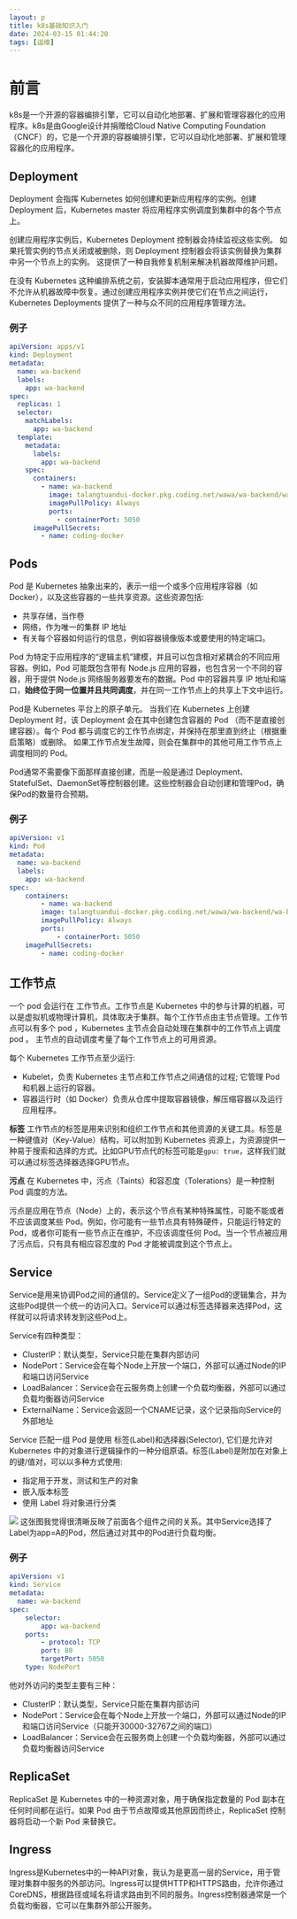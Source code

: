 ```yaml
---
layout: p
title: k8s基础知识入门
date: 2024-03-15 01:44:20
tags: [运维]
---
```


# 前言

k8s是一个开源的容器编排引擎，它可以自动化地部署、扩展和管理容器化的应用程序。k8s是由Google设计并捐赠给Cloud Native Computing Foundation（CNCF）的，它是一个开源的容器编排引擎，它可以自动化地部署、扩展和管理容器化的应用程序。

## Deployment

Deployment 会指挥 Kubernetes 如何创建和更新应用程序的实例。创建 Deployment 后，Kubernetes master 将应用程序实例调度到集群中的各个节点上。

创建应用程序实例后，Kubernetes Deployment 控制器会持续监视这些实例。 如果托管实例的节点关闭或被删除，则 Deployment 控制器会将该实例替换为集群中另一个节点上的实例。 这提供了一种自我修复机制来解决机器故障维护问题。

在没有 Kubernetes 这种编排系统之前，安装脚本通常用于启动应用程序，但它们不允许从机器故障中恢复。通过创建应用程序实例并使它们在节点之间运行， Kubernetes Deployments 提供了一种与众不同的应用程序管理方法。


### 例子
```yaml
apiVersion: apps/v1
kind: Deployment
metadata:
  name: wa-backend
  labels:
    app: wa-backend
spec:
  replicas: 1
  selector:
    matchLabels:
      app: wa-backend
  template:
    metadata:
      labels:
        app: wa-backend
    spec:
      containers:
        - name: wa-backend
          image: talangtuandui-docker.pkg.coding.net/wawa/wa-backend/wa-backend:develop
          imagePullPolicy: Always
          ports:
            - containerPort: 5050
      imagePullSecrets:
        - name: coding-docker
```


## Pods

Pod 是 Kubernetes 抽象出来的，表示一组一个或多个应用程序容器（如 Docker），以及这些容器的一些共享资源。这些资源包括:

- 共享存储，当作卷
- 网络，作为唯一的集群 IP 地址
- 有关每个容器如何运行的信息，例如容器镜像版本或要使用的特定端口。

Pod 为特定于应用程序的“逻辑主机”建模，并且可以包含相对紧耦合的不同应用容器。例如，Pod 可能既包含带有 Node.js 应用的容器，也包含另一个不同的容器，用于提供 Node.js 网络服务器要发布的数据。Pod 中的容器共享 IP 地址和端口，**始终位于同一位置并且共同调度**，并在同一工作节点上的共享上下文中运行。

Pod是 Kubernetes 平台上的原子单元。 当我们在 Kubernetes 上创建 Deployment 时，该 Deployment 会在其中创建包含容器的 Pod （而不是直接创建容器）。每个 Pod 都与调度它的工作节点绑定，并保持在那里直到终止（根据重启策略）或删除。 如果工作节点发生故障，则会在集群中的其他可用工作节点上调度相同的 Pod。

Pod通常不需要像下面那样直接创建，而是一般是通过 Deployment、StatefulSet、DaemonSet等控制器创建。这些控制器会自动创建和管理Pod，确保Pod的数量符合预期。

### 例子
```yaml
apiVersion: v1
kind: Pod
metadata:
  name: wa-backend
  labels:
    app: wa-backend
spec:
    containers:
        - name: wa-backend
        image: talangtuandui-docker.pkg.coding.net/wawa/wa-backend/wa-backend:develop
        imagePullPolicy: Always
        ports:
            - containerPort: 5050
    imagePullSecrets:
        - name: coding-docker
```


## 工作节点

一个 pod 会运行在 工作节点。工作节点是 Kubernetes 中的参与计算的机器，可以是虚拟机或物理计算机，具体取决于集群。每个工作节点由主节点管理。工作节点可以有多个 pod ，Kubernetes 主节点会自动处理在集群中的工作节点上调度 pod 。 主节点的自动调度考量了每个工作节点上的可用资源。

每个 Kubernetes 工作节点至少运行:

- Kubelet，负责 Kubernetes 主节点和工作节点之间通信的过程; 它管理 Pod 和机器上运行的容器。
- 容器运行时（如 Docker）负责从仓库中提取容器镜像，解压缩容器以及运行应用程序。

**标签**
工作节点的标签是用来识别和组织工作节点和其他资源的关键工具。标签是一种键值对（Key-Value）结构，可以附加到 Kubernetes 资源上，为资源提供一种易于搜索和选择的方式。比如GPU节点代的标签可能是`gpu: true`，这样我们就可以通过标签选择器选择GPU节点。

**污点**
在 Kubernetes 中，污点（Taints）和容忍度（Tolerations）是一种控制 Pod 调度的方法。

污点是应用在节点（Node）上的，表示这个节点有某种特殊属性，可能不能或者不应该调度某些 Pod。例如，你可能有一些节点具有特殊硬件，只能运行特定的 Pod，或者你可能有一些节点正在维护，不应该调度任何 Pod。当一个节点被应用了污点后，只有具有相应容忍度的 Pod 才能被调度到这个节点上。

## Service

Service是用来协调Pod之间的通信的。Service定义了一组Pod的逻辑集合，并为这些Pod提供一个统一的访问入口。Service可以通过标签选择器来选择Pod，这样就可以将请求转发到这些Pod上。

Service有四种类型：
- ClusterIP：默认类型，Service只能在集群内部访问
- NodePort：Service会在每个Node上开放一个端口，外部可以通过Node的IP和端口访问Service
- LoadBalancer：Service会在云服务商上创建一个负载均衡器，外部可以通过负载均衡器访问Service
- ExternalName：Service会返回一个CNAME记录，这个记录指向Service的外部地址

Service 匹配一组 Pod 是使用 标签(Label)和选择器(Selector), 它们是允许对 Kubernetes 中的对象进行逻辑操作的一种分组原语。标签(Label)是附加在对象上的键/值对，可以以多种方式使用:
- 指定用于开发，测试和生产的对象
- 嵌入版本标签
- 使用 Label 将对象进行分类

![](https://pic.liahnu.top/img/202403150154123.png)
这张图我觉得很清晰反映了前面各个组件之间的关系。其中Service选择了Label为app=A的Pod，然后通过对其中的Pod进行负载均衡。

### 例子
```yaml
apiVersion: v1
kind: Service
metadata:
  name: wa-backend
spec:
    selector:
        app: wa-backend
    ports:
        - protocol: TCP
        port: 80
        targetPort: 5050
    type: NodePort
```

他对外访问的类型主要有三种：
- ClusterIP：默认类型，Service只能在集群内部访问
- NodePort：Service会在每个Node上开放一个端口，外部可以通过Node的IP和端口访问Service（只能开30000-32767之间的端口）
- LoadBalancer：Service会在云服务商上创建一个负载均衡器，外部可以通过负载均衡器访问Service

## ReplicaSet

ReplicaSet 是 Kubernetes 中的一种资源对象，用于确保指定数量的 Pod 副本在任何时间都在运行。如果 Pod 由于节点故障或其他原因而终止，ReplicaSet 控制器将启动一个新 Pod 来替换它。

## Ingress
Ingress是Kubernetes中的一种API对象，我认为是更高一层的Service，用于管理对集群中服务的外部访问。Ingress可以提供HTTP和HTTPS路由，允许你通过CoreDNS，根据路径或域名将请求路由到不同的服务。Ingress控制器通常是一个负载均衡器，它可以在集群外部公开服务。

